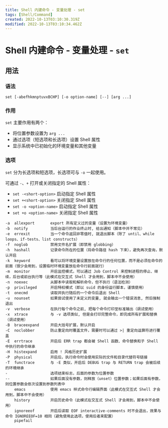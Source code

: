 ```yaml
---
title: Shell 内建命令 - 变量处理 - set
tags: [Shell/Command]
created: 2022-10-13T03:10:30.319Z
modified: 2022-10-13T03:10:34.462Z
---
```


# Shell 内建命令 - 变量处理 - `set`

## 用法

### 语法

```shell
set [-abefhkmnptuvxBCHP] [-o option-name] [--] [arg ...]
```

### 作用

`set` 主要作用有两个：

- 将位置参数设置为 `arg ...`
- 通过选项（短选项和长选项）设置 Shell 属性
- 显示系统中已初始化的环境变量和其他变量

### 选项

`set` 分为长选项和短选项，长选项可与 `-o` 一起使用。

可通过 `-`、`+` 打开或关闭指定的 Shell 属性：

- `set -<short-option>` 启动指定 Shell 属性
- `set +<short-option>` 关闭指定 Shell 属性
- `set -o <option-name>` 启动指定 Shell 属性
- `set +o <option-name>` 关闭指定 Shell 属性

```
-a  allexport       export 所有定义过的变量（设置为环境变量）
-b  notify          当后台运行的作业终止时, 给出通知（脚本中并不常见）
-e  errexit         当一个命令返回非零值时, 就退出脚本（除了 until、while loops、if-tests、list constructs）
-f  noglob          禁用文件名扩展（即禁用 globbing）
-h  hashall         记录命令所在的位置（将命令路径 hash 下来），避免再次查询，默认开启
-k  keyword         看可以将环境变量设置放在命令行的任何位置，而不是必须在命令的前面（很少会用到，设置临时环境变量放在命令行前面就行）
-m  monitor         开启监控模式，可以通过 Job Control 来控制进程的停止、继续，后台或前台执行等（此模式在交互式 Shell 才会用到，脚本中不会使用）
-n  noexec          从脚本中读取和解析命令，但不执行（语法检测）
-p  privileged      开启特权模式（即以 suid 的身份运行脚本，谨慎使用）
-t  onecmd          读取并执行随后的一个命令后退出 Shell
-u  nounset         如果尝试使用了未定义的变量, 就会输出一个错误消息, 然后强制退出
-v  verbose         在执行每个命令之前, 把每个命令打印至标准输出（调试使用）
-x  xtrace          与 -v 选项类似, 但是会打印完整命令，即完成所有扩展和替换（调试使用）
-B  braceexpand     开启大括号扩展，默认开启
-C  noclobber       防止重定向时覆盖文件，需要时可以通过 >| 重定向运算符进行覆盖
-E  errtrace        开启后 ERR trap 都会被 Shell 函数、命令替换和子 Shell 中执行的命令继承
-H  histexpand      启用 ! 风格历史扩展
-P  physical        开启后，执行命令时会使用实际的文件和目录代替符号链接
-T  functrace       与 -E 类似，开启后 DEBUG trap 与 RETURN trap 会被后续的环境继承
-                   选项结束标志，后面的参数为位置参数
--                  如果后面没有参数，则释放（unset）位置参数；如果后面有参数，则位置参数会依次设置到参数列表中
    emacs           使用 emacs 样式命令行编辑界面（此模式在交互式 Shell 才会用到，脚本中不会使用）
    history         开启历史命令（此模式在交互式 Shell 才会用到，脚本中不会使用）
    ignoreeof       开启后读取 EOF interactive-comments 时不会退出，效果与命令 IGNOREEOF=10 相同（避免使用此选项，使用后者来配置）
    pipefail        

```






